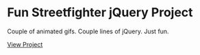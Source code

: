 Fun Streetfighter jQuery Project
================================

Couple of animated gifs. Couple lines of jQuery. Just fun.

[View Project](http://somecallmejosh.github.io/jquery-streetfighter/main.html)